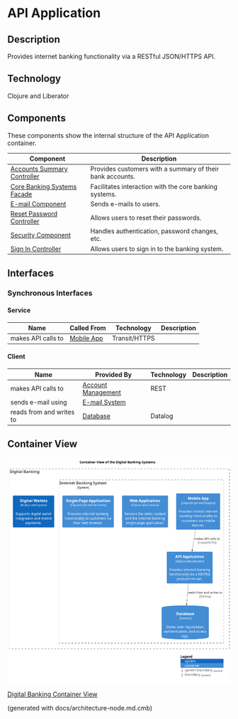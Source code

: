 # API Application
## Description
Provides internet banking functionality via a RESTful JSON/HTTPS API.

## Technology
Clojure and Liberator

## Components
These components show the internal structure of the API Application container.

| Component | Description |
|---|---|
| [Accounts Summary Controller](../../mybank/digital-banking/accounts-summary-controller.md) | Provides customers with a summary of their bank accounts. |
| [Core Banking Systems Facade](../../mybank/digital-banking/core-banking-systems-facade.md) | Facilitates interaction with the core banking systems. |
| [E-mail Component](../../mybank/digital-banking/email-component.md) | Sends e-mails to users. |
| [Reset Password Controller](../../mybank/digital-banking/reset-password-controller.md) | Allows users to reset their passwords. |
| [Security Component](../../mybank/digital-banking/security-component.md) | Handles authentication, password changes, etc. |
| [Sign In Controller](../../mybank/digital-banking/sign-in-controller.md) | Allows users to sign in to the banking system. |

## Interfaces

### Synchronous Interfaces

#### Service
| Name | Called From | Technology | Description |
|---|---|---|---|
| makes API calls to | [Mobile App](../../mybank/digital-banking/mobile-app.md) | Transit/HTTPS |  |

#### Client
| Name | Provided By | Technology | Description |
|---|---|---|---|
| makes API calls to | [Account Management](../../mybank/core-banking/account-management-system.md) | REST |  |
| sends e-mail using | [E-mail System](../../mybank/email-system.md) |  |  |
| reads from and writes to | [Database](../../mybank/digital-banking/database.md) | Datalog |  |

## Container View
![Container View of the Digital Banking Systems](../../mybank/digital-banking/container-view.png)

[Digital Banking Container View](../../mybank/digital-banking/container-view.md)


(generated with docs/architecture-node.md.cmb)
